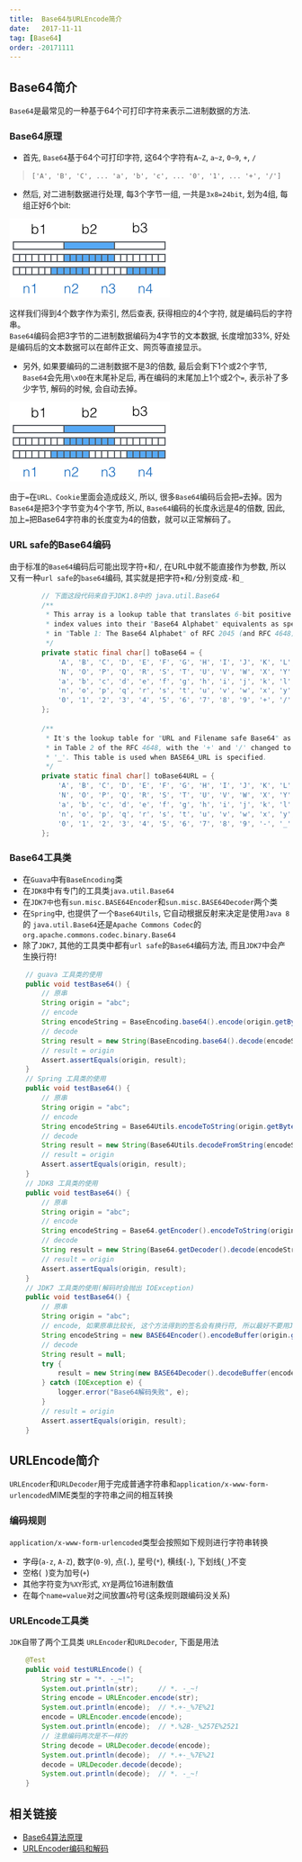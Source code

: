 ```yaml
---
title:  Base64与URLEncode简介
date:   2017-11-11
tag: [Base64]
order: -20171111
---
```


## Base64简介
`Base64`是最常见的一种基于64个可打印字符来表示二进制数据的方法.

### Base64原理

* 首先, `Base64`基于64个可打印字符, 这64个字符有`A~Z`, `a~z`, `0~9`, `+`, `/`

> `['A', 'B', 'C', ... 'a', 'b', 'c', ... '0', '1', ... '+', '/']`

* 然后, 对二进制数据进行处理, 每3个字节一组, 一共是`3x8=24bit`, 划为4组, 每组正好6个bit:

![Base64](./img/base64.png)

这样我们得到4个数字作为索引, 然后查表, 获得相应的4个字符, 就是编码后的字符串。  
`Base64`编码会把3字节的二进制数据编码为4字节的文本数据, 长度增加33%, 好处是编码后的文本数据可以在邮件正文、网页等直接显示。

* 另外, 如果要编码的二进制数据不是3的倍数, 最后会剩下1个或2个字节, `Base64`会先用`\x00`在末尾补足后, 再在编码的末尾加上1个或2个`=`, 表示补了多少字节, 解码的时候, 会自动去掉。

![Base64](./img/base64.png)

由于`=`在`URL、Cookie`里面会造成歧义, 所以, 很多`Base64`编码后会把`=`去掉。因为`Base64`是把3个字节变为4个字节, 所以, `Base64`编码的长度永远是4的倍数, 因此, 加上`=`把Base64字符串的长度变为4的倍数，就可以正常解码了。

### URL safe的Base64编码

由于标准的`Base64`编码后可能出现字符`+`和`/`, 在URL中就不能直接作为参数, 所以又有一种`url safe`的`base64`编码, 其实就是把字符`+`和`/`分别变成`-`和`_`

```java
        // 下面这段代码来自于JDK1.8中的 java.util.Base64
        /**
         * This array is a lookup table that translates 6-bit positive integer
         * index values into their "Base64 Alphabet" equivalents as specified
         * in "Table 1: The Base64 Alphabet" of RFC 2045 (and RFC 4648).
         */
        private static final char[] toBase64 = {
            'A', 'B', 'C', 'D', 'E', 'F', 'G', 'H', 'I', 'J', 'K', 'L', 'M',
            'N', 'O', 'P', 'Q', 'R', 'S', 'T', 'U', 'V', 'W', 'X', 'Y', 'Z',
            'a', 'b', 'c', 'd', 'e', 'f', 'g', 'h', 'i', 'j', 'k', 'l', 'm',
            'n', 'o', 'p', 'q', 'r', 's', 't', 'u', 'v', 'w', 'x', 'y', 'z',
            '0', '1', '2', '3', '4', '5', '6', '7', '8', '9', '+', '/'
        };

        /**
         * It's the lookup table for "URL and Filename safe Base64" as specified
         * in Table 2 of the RFC 4648, with the '+' and '/' changed to '-' and
         * '_'. This table is used when BASE64_URL is specified.
         */
        private static final char[] toBase64URL = {
            'A', 'B', 'C', 'D', 'E', 'F', 'G', 'H', 'I', 'J', 'K', 'L', 'M',
            'N', 'O', 'P', 'Q', 'R', 'S', 'T', 'U', 'V', 'W', 'X', 'Y', 'Z',
            'a', 'b', 'c', 'd', 'e', 'f', 'g', 'h', 'i', 'j', 'k', 'l', 'm',
            'n', 'o', 'p', 'q', 'r', 's', 't', 'u', 'v', 'w', 'x', 'y', 'z',
            '0', '1', '2', '3', '4', '5', '6', '7', '8', '9', '-', '_'
        };
```

### Base64工具类

* 在`Guava`中有`BaseEncoding`类
* 在`JDK8`中有专门的工具类`java.util.Base64`
* 在`JDK7中`也有`sun.misc.BASE64Encoder`和`sun.misc.BASE64Decoder`两个类
* 在`Spring`中, 也提供了一个`Base64Utils`, 它自动根据反射来决定是使用`Java 8`的 `java.util.Base64`还是`Apache Commons Codec`的`org.apache.commons.codec.binary.Base64`
* 除了`JDK7`, 其他的工具类中都有`url safe`的`Base64`编码方法, 而且`JDK7`中会产生换行符!

```java
    // guava 工具类的使用
    public void testBase64() {
        // 原串
        String origin = "abc";
        // encode
        String encodeString = BaseEncoding.base64().encode(origin.getBytes());
        // decode
        String result = new String(BaseEncoding.base64().decode(encodeString));
        // result = origin
        Assert.assertEquals(origin, result);
    }
    // Spring 工具类的使用
    public void testBase64() {
        // 原串
        String origin = "abc";
        // encode
        String encodeString = Base64Utils.encodeToString(origin.getBytes());
        // decode
        String result = new String(Base64Utils.decodeFromString(encodeString));
        // result = origin
        Assert.assertEquals(origin, result);
    }
    // JDK8 工具类的使用
    public void testBase64() {
        // 原串
        String origin = "abc";
        // encode
        String encodeString = Base64.getEncoder().encodeToString(origin.getBytes());
        // decode
        String result = new String(Base64.getDecoder().decode(encodeString.getBytes()));
        // result = origin
        Assert.assertEquals(origin, result);
    }
    // JDK7 工具类的使用(解码时会抛出 IOException)
    public void testBase64() {
        // 原串
        String origin = "abc";
        // encode, 如果原串比较长, 这个方法得到的签名会有换行符, 所以最好不要用JDK7的这个工具
        String encodeString = new BASE64Encoder().encodeBuffer(origin.getBytes());
        // decode
        String result = null;
        try {
            result = new String(new BASE64Decoder().decodeBuffer(encodeString));
        } catch (IOException e) {
            logger.error("Base64解码失败", e);
        }
        // result = origin
        Assert.assertEquals(origin, result);
    }
```

## URLEncode简介
`URLEncoder`和`URLDecoder`用于完成普通字符串和`application/x-www-form-urlencoded`MIME类型的字符串之间的相互转换

### 编码规则
`application/x-www-form-urlencoded`类型会按照如下规则进行字符串转换

* 字母(`a-z`, `A-Z`), 数字(`0-9`), 点(`.`), 星号(`*`), 横线(`-`), 下划线(`_`)不变
* 空格(` `)变为加号(`+`)
* 其他字符变为`%XY`形式, `XY`是两位16进制数值
* 在每个`name=value`对之间放置`&`符号(这条规则跟编码没关系)

### URLEncode工具类
`JDK`自带了两个工具类 `URLEncoder`和`URLDecoder`, 下面是用法

```java
    @Test
    public void testURLEncode() {
        String str = "*. -_~!";
        System.out.println(str);     // *. -_~!
        String encode = URLEncoder.encode(str);
        System.out.println(encode);  // *.+-_%7E%21
        encode = URLEncoder.encode(encode);
        System.out.println(encode);  // *.%2B-_%257E%2521
        // 注意编码两次是不一样的
        String decode = URLDecoder.decode(encode);
        System.out.println(decode);  // *.+-_%7E%21
        decode = URLDecoder.decode(decode);
        System.out.println(decode);  // *. -_~!
    }
```

## 相关链接

* [Base64算法原理](https://www.cnblogs.com/chengmo/archive/2014/05/18/3735917.html)
* [URLEncoder编码和解码](http://blog.csdn.net/justloveyou_/article/details/57156039)

